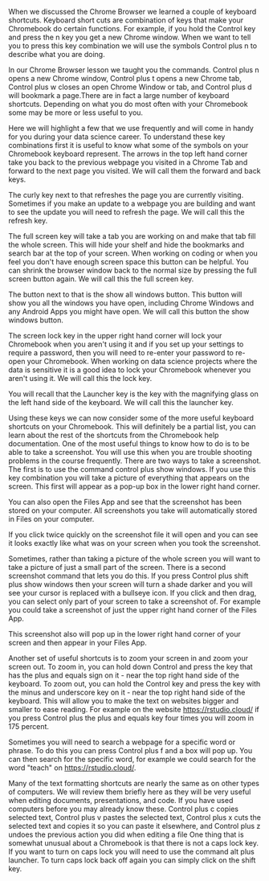 When we discussed the Chrome Browser we learned a couple of keyboard shortcuts. Keyboard short cuts are combination of keys that make your Chromebook do certain functions. For example, if you hold the Control key and press the n key you get a new Chrome window. When we want to tell you to press this key combination we will use the symbols Control plus n to describe what you are doing.

In our Chrome Browser lesson we taught you the commands. Control plus n opens a new Chrome window, Control plus t opens a new Chrome tab, Control plus w closes an open Chrome Window or tab, and Control plus d will bookmark a page.There are in fact a large number of keyboard shortcuts. Depending on what you do most often with your Chromebook some may be more or less useful to you.

Here we will highlight a few that we use frequently and will come in handy for you during your data science career. To understand these key combinations first it is useful to know what some of the symbols on your Chromebook keyboard represent. The arrows in the top left hand corner take you back to the previous webpage you visited in a Chrome Tab and forward to the next page you visited. We will call them the forward and back keys.

The curly key next to that refreshes the page you are currently visiting. Sometimes if you make an update to a webpage you are building and want to see the update you will need to refresh the page. We will call this the refresh key.

The full screen key will take a tab you are working on and make that tab fill the whole screen. This will hide your shelf and hide the bookmarks and search bar at the top of your screen. When working on coding or when you feel you don't have enough screen space this button can be helpful. You can shrink the browser window back to the normal size by pressing the full screen button again. We will call this the full screen key.

The button next to that is the show all windows button. This button will show you all the windows you have open, including Chrome Windows and any Android Apps you might have open. We will call this button the show windows button.

The screen lock key in the upper right hand corner will lock your Chromebook when you aren't using it and if you set up your settings to require a password, then you will need to re-enter your password to re-open your Chromebook. When working on data science projects where the data is sensitive it is a good idea to lock your Chromebook whenever you aren't using it. We will call this the lock key.

You will recall that the Launcher key is the key with the magnifying glass on the left hand side of the keyboard. We will call this the launcher key.

Using these keys we can now consider some of the more useful keyboard shortcuts on your Chromebook. This will definitely be a partial list, you can learn about the rest of the shortcuts from the Chromebook help documentation. One of the most useful things to know how to do is to be able to take a screenshot. You will use this when you are trouble shooting problems in the course frequently. There are two ways to take a screenshot. The first is to use the command control plus show windows. If you use this key combination you will take a picture of everything that appears on the screen. This first will appear as a pop-up box in the lower right hand corner.

You can also open the Files App and see that the screenshot has been stored on your computer. All screenshots you take will automatically stored in Files on your computer.

If you click twice quickly on the screenshot file it will open and you can see it looks exactly like what was on your screen when you took the screenshot.

Sometimes, rather than taking a picture of the whole screen you will want to take a picture of just a small part of the screen. There is a second screenshot command that lets you do this. If you press Control plus shift plus show windows then your screen will turn a shade darker and you will see your cursor is replaced with a bullseye icon. If you click and then drag, you can select only part of your screen to take a screenshot of. For example you could take a screenshot of just the upper right hand corner of the Files App.

This screenshot also will pop up in the lower right hand corner of your screen and then appear in your Files App.

Another set of useful shortcuts is to zoom your screen in and zoom your screen out. To zoom in, you can hold down Control and press the key that has the plus and equals sign on it  - near the top right hand side of the keyboard. To zoom out, you can hold the Control key and press the key with the minus and underscore key on it - near the top right hand side of the keyboard. This will allow you to make the text on websites bigger and smaller to ease reading. For example on the website https://rstudio.cloud/ if you press Control plus the plus and equals key four times you will zoom in 175 percent. 

Sometimes you will need to search a webpage for a specific word or phrase. To do this you can press Control plus f and a box will pop up. You can then search for the specific word, for example we could search for the word "teach" on https://rstudio.cloud/.  

Many of the text formatting shortcuts are nearly the same as on other types of computers. We will review them briefly here as they will be very useful when editing documents, presentations, and code. If you have used computers before you may already know these. Control plus c copies selected text, Control plus v pastes the selected text, Control plus x cuts the selected text and copies it so you can paste it elsewhere, and Control plus z undoes the previous action you did when editing a file One thing that is somewhat unusual about a Chromebook is that there is not a caps lock key. If you want to turn on caps lock you will need to use the command alt plus launcher. To turn caps lock back off again you can simply click on the shift key.
